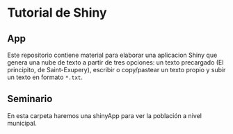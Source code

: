 # Tutorial de Shiny

## App

Este repositorio contiene material para elaborar una aplicacion Shiny que genera una nube de texto a partir de tres opciones: un texto precargado (El principito, de Saint-Exupery), escribir o copy/pastear un texto propio y subir un texto en formato `*.txt`.

## Seminario 

En esta carpeta haremos una shinyApp para ver la población a nivel municipal.

